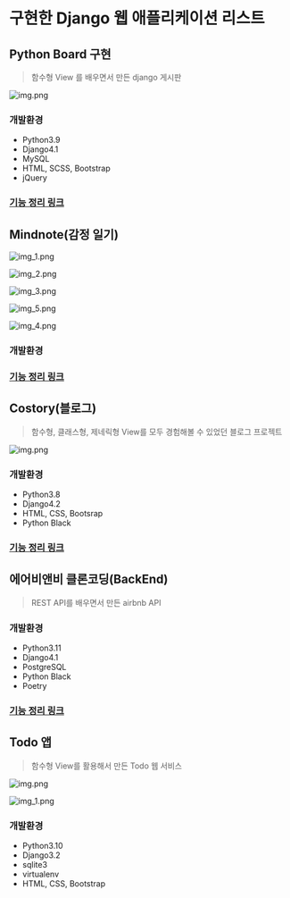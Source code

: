 # 구현한 Django 웹 애플리케이션 리스트

## Python Board 구현
> 함수형 View 를 배우면서 만든 django 게시판

![img.png](docs/img.png)

### 개발환경
- Python3.9
- Django4.1
- MySQL
- HTML, SCSS, Bootstrap
- jQuery

### [기능 정리 링크](doit/mysite/README.md)

## Mindnote(감정 일기)
> 

![img_1.png](docs/imgs/img_1.png)

![img_2.png](docs/imgs/img_2.png)

![img_3.png](docs/imgs/img_3.png)

![img_5.png](docs/imgs/img_5.png)

![img_4.png](docs/imgs/img_4.png)


### 개발환경

### [기능 정리 링크](codeit-django/mindnote/README.md)

## Costory(블로그)
> 함수형, 클래스형, 제네릭형 View를 모두 경험해볼 수 있었던 블로그 프로젝트

![img.png](docs/imgs/img.png)

### 개발환경
- Python3.8
- Django4.2
- HTML, CSS, Bootsrap
- Python Black

### [기능 정리 링크](codeit-django/costory/README.md)


## 에어비앤비 클론코딩(BackEnd)
> REST API를 배우면서 만든 airbnb API

### 개발환경
- Python3.11
- Django4.1
- PostgreSQL
- Python Black
- Poetry

### [기능 정리 링크](airbnb-clone-backend/README.md)


## Todo 앱
> 함수형 View를 활용해서 만든 Todo 웹 서비스

![img.png](docs/imgs/todo1.png)

![img_1.png](docs/imgs/todo2.png)

### 개발환경
- Python3.10
- Django3.2
- sqlite3
- virtualenv
- HTML, CSS, Bootstrap 